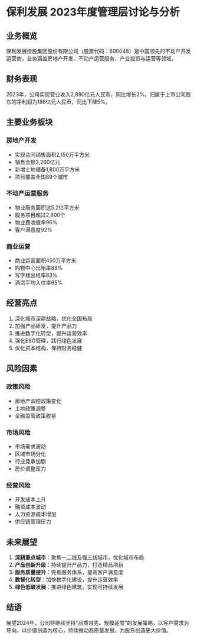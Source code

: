 # 保利发展 2023年度管理层讨论与分析

## 业务概览

保利发展控股集团股份有限公司（股票代码：600048）是中国领先的不动产开发运营商，业务涵盖房地产开发、不动产运营服务、产业投资与运营等领域。

## 财务表现

2023年，公司实现营业收入2,890亿元人民币，同比增长2%。归属于上市公司股东的净利润为186亿元人民币，同比下降5%。

## 主要业务板块

### 房地产开发
- 实现合同销售面积2,150万平方米
- 销售金额3,260亿元
- 新增土地储备1,800万平方米
- 项目覆盖全国89个城市

### 不动产运营服务
- 物业服务面积达5.2亿平方米
- 服务项目超过2,800个
- 物业费收缴率96%
- 客户满意度92%

### 商业运营
- 商业运营面积450万平方米
- 购物中心出租率89%
- 写字楼出租率83%
- 酒店平均入住率65%

## 经营亮点

1. 深化城市深耕战略，优化全国布局
2. 加强产品研发，提升产品力
3. 推进数字化转型，提升运营效率
4. 强化ESG管理，践行绿色发展
5. 优化资本结构，保持财务稳健

## 风险因素

### 政策风险
- 房地产调控政策变化
- 土地政策调整
- 金融监管政策收紧

### 市场风险
- 市场需求波动
- 区域市场分化
- 行业竞争加剧
- 房价调整压力

### 经营风险
- 开发成本上升
- 融资成本波动
- 人力资源成本增加
- 供应链管理压力

## 未来展望

1. **深耕重点城市**：聚焦一二线及强三线城市，优化城市布局
2. **产品创新升级**：持续提升产品力，打造精品项目
3. **服务质量提升**：完善服务体系，提高客户满意度
4. **数智化转型**：加快数字化建设，提升运营效率
5. **绿色低碳发展**：推进绿色建筑，实现可持续发展

## 结语

展望2024年，公司将继续坚持"品质领先、规模适度"的发展策略，以客户需求为导向，以价值创造为核心，持续推动高质量发展，为股东创造更大价值。 